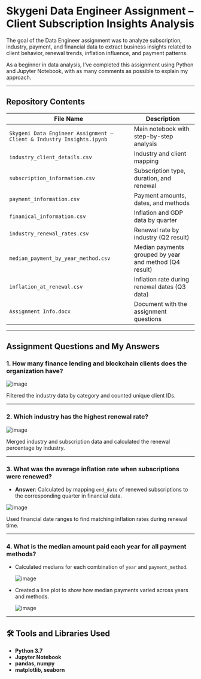 # Skygeni Data Engineer Assignment – Client Subscription Insights Analysis

The goal of the Data Engineer assignment was to analyze subscription, industry, payment, and financial data to extract business insights related to client behavior, renewal trends, inflation influence, and payment patterns.

As a beginner in data analysis, I’ve completed this assignment using Python and Jupyter Notebook, with as many comments as possible to explain my approach.

---

## Repository Contents

| File Name                                                        | Description |
|------------------------------------------------------------------|-------------|
| `Skygeni Data Engineer Assignment – Client & Industry Insights.ipynb` | Main notebook with step-by-step analysis |
| `industry_client_details.csv`                                    | Industry and client mapping |
| `subscription_information.csv`                                   | Subscription type, duration, and renewal |
| `payment_information.csv`                                        | Payment amounts, dates, and methods |
| `finanical_information.csv`                                      | Inflation and GDP data by quarter |
| `industry_renewal_rates.csv`     | Renewal rate by industry (Q2 result) |
| `median_payment_by_year_method.csv` | Median payments grouped by year and method (Q4 result) |
| `inflation_at_renewal.csv`       | Inflation rate during renewal dates (Q3 data) |
|`Assignment Info.docx` | Document with the assignment questions |

---

## Assignment Questions and My Answers

### 1. **How many finance lending and blockchain clients does the organization have?**

![image](https://github.com/user-attachments/assets/bf4a22ed-d9c2-4cf2-9f82-11f94d131150)


Filtered the industry data by category and counted unique client IDs.

---

### 2. **Which industry has the highest renewal rate?**

![image](https://github.com/user-attachments/assets/639c8eaf-ff9d-41d3-b16a-0d41322e7ba8)


Merged industry and subscription data and calculated the renewal percentage by industry.

---

### 3. **What was the average inflation rate when subscriptions were renewed?**

- **Answer**: Calculated by mapping `end_date` of renewed subscriptions to the corresponding quarter in financial data.
   
![image](https://github.com/user-attachments/assets/d507a7d9-d632-4786-b9e5-f9a7d3329c25)


Used financial date ranges to find matching inflation rates during renewal time.

---

### 4. **What is the median amount paid each year for all payment methods?**

- Calculated medians for each combination of `year` and `payment_method`.
  
  ![image](https://github.com/user-attachments/assets/cdd963a7-e87f-4865-a12f-546fe047f0cb)

- Created a line plot to show how median payments varied across years and methods.
  
  ![image](https://github.com/user-attachments/assets/9969653a-c244-4f73-a485-255a5b2bf20a)


---

## 🛠️ Tools and Libraries Used

- **Python 3.7**
- **Jupyter Notebook**
- **pandas, numpy**
- **matplotlib, seaborn**
